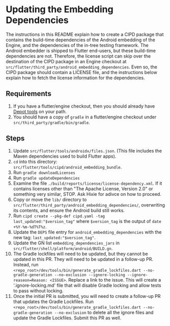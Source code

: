# Updating the Embedding Dependencies

The instructions in this README explain how to create a CIPD package that
contains the build-time dependencies of the Android embedding of the Engine,
and the dependencies of the in-tree testing framework. The Android embedder is
shipped to Flutter end-users, but these build-time dependencies are not.
Therefore, the license script can skip over the destination of the CIPD package
in an Engine checkout at `src/flutter/third_party/android_embedding_dependencies`.
Even so, the CIPD package should contain a LICENSE file, and the instructions
below explain how to fetch the license information for the dependencies.

## Requirements

1. If you have a flutter/engine checkout, then you should already have
[Depot tools](http://commondatastorage.googleapis.com/chrome-infra-docs/flat/depot_tools/docs/html/depot_tools_tutorial.html#_setting_up) on your path.
1. You should have a copy of `gradle` in a flutter/engine checkout under
   `src/third_party/gradle/bin/gradle`.

## Steps

1. Update `src/flutter/tools/androidx/files.json`. (This file includes the Maven
   dependencies used to build Flutter apps).
1. `cd` into this directory: `src/flutter/tools/cipd/android_embedding_bundle`.
1. Run `gradle downloadLicenses`
1. Run `gradle updateDependencies`
1. Examine the file `./build/reports/license/license-dependency.xml`. If it
   contains licenses other than "The Apache License, Version 2.0" or something
   very similar, STOP. Ask Hixie for adivce on how to proceed.
1. Copy or move the `lib/` directory to `src/flutter/third_party/android_embedding_dependencies/`,
   overwriting its contents, and ensure the Android build still works.
1. Run `cipd create --pkg-def cipd.yaml -tag last_updated:"$version_tag"` where
   `$version_tag` is the output of `date +%Y-%m-%dT%T%z`.
1. Update the `DEPS` file entry for `android_embedding_dependencies` with the
   new tag: `last_updated:"$version_tag"`.
1. Update the GN list `embedding_dependencies_jars` in
   `src/flutter/shell/platform/android/BUILD.gn`.
1. The Gradle lockfiles will need to be updated, but they cannot be
   updated in this PR.  They will need to be updated in a follow-up
   PR.  Instead, run
   `<repo_root>/dev/tools/bin/generate_gradle_lockfiles.dart
   --no-gradle-generation --no-exclusion --ignore-locking
   --ignore-reaseon=Reason: <ISSUE>`.  Replace <ISSUE> a link to the issue. This will
   create a '.ignore-locking.md' file that will disable  Gradle locking 
   and allow tests to pass without locking.
1. Once the initial PR is submitted, you will need to create a
   follow-up PR that updates the Gradle Lockfiles.  Run
   `<repo_root>/dev/tools/bin/generate_gradle_lockfiles.dart
   --no-gradle-generation --no-exclusion` to delete all the ignore
   files and update the Gradle Lockfiles.  Submit this PR as well.
